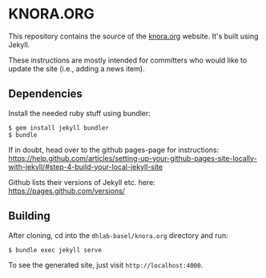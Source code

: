 # KNORA.ORG

This repository contains the source of the [knora.org](http://knora.org) website. It's built using Jekyll.

These instructions are mostly intended for committers who would like to update the site (i.e., adding a news item).

## Dependencies

Install the needed ruby stuff using bundler:

```
$ gem install jekyll bundler
$ bundle
```

If in doubt, head over to the github pages-page for instructions: 
https://help.github.com/articles/setting-up-your-github-pages-site-locally-with-jekyll/#step-4-build-your-local-jekyll-site

Github lists their versions of Jekyll etc. here: https://pages.github.com/versions/

## Building

After cloning, cd into the `dhlab-basel/knora.org` directory and run:

``` 
$ bundle exec jekyll serve
```


To see the generated site, just visit `http://localhost:4000`.
